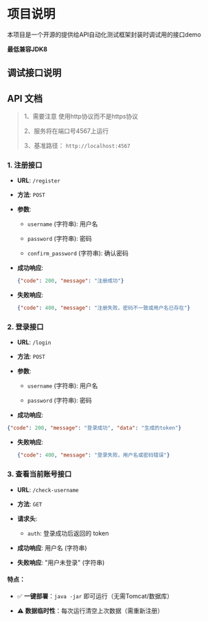 # 项目说明

本项目是一个开源的提供给API自动化测试框架封装时调试用的接口demo

**最低兼容JDK8**

## 调试接口说明

## API 文档

> 1、需要注意 使用http协议而不是https协议
> 
> 2、服务将在端口号4567上运行
> 
> 3、基准路径： `http://localhost:4567` 

### 1. 注册接口

- **URL**: `/register`

- **方法**: `POST`

- **参数**:
  
  - `username` (字符串): 用户名
  
  - `password` (字符串): 密码
  
  - `confirm_password` (字符串): 确认密码

- **成功响应**:
  
  ```json
  {"code": 200, "message": "注册成功"}
  ```

- **失败响应**:
  
  ```json
  {"code": 400, "message": "注册失败，密码不一致或用户名已存在"}
  ```

### 2. 登录接口

- **URL**: `/login`

- **方法**: `POST`

- **参数**:
  
  - `username` (字符串): 用户名
  
  - `password` (字符串): 密码

- **成功响应**:

```json
{"code": 200, "message": "登录成功", "data": "生成的token"}    
```

- **失败响应**:
  
  ```json
  {"code": 400, "message": "登录失败，用户名或密码错误"}
  ```

### 3. 查看当前账号接口

- **URL**: `/check-username`

- **方法**: `GET`

- **请求头**:
  
  - `auth`: 登录成功后返回的 token

- **成功响应**: 用户名 (字符串)

- **失败响应**: "用户未登录" (字符串)

#### 特点：

- ✅ **一键部署**：`java -jar` 即可运行（无需Tomcat/数据库）

- ⚠️ **数据临时性**：每次运行清空上次数据（需重新注册）
